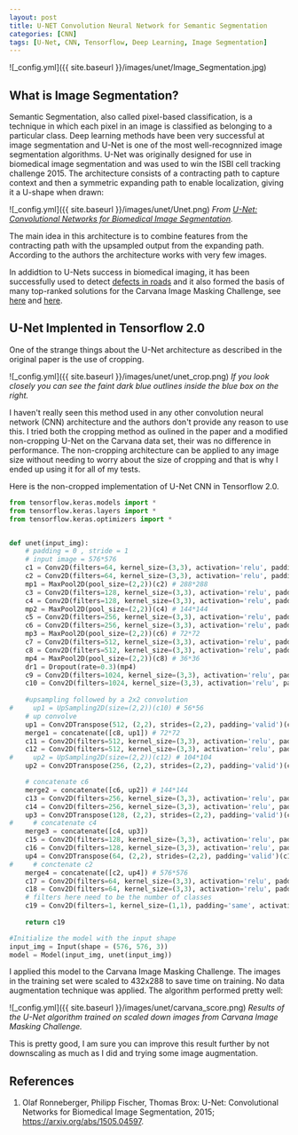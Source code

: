 ```yaml
---
layout: post
title: U-NET Convolution Neural Network for Semantic Segmentation
categories: [CNN]
tags: [U-Net, CNN, Tensorflow, Deep Learning, Image Segmentation]
---
```


![_config.yml]({{ site.baseurl }}/images/unet/Image_Segmentation.jpg)

## What is Image Segmentation?

Semantic Segmentation, also called pixel-based classification, is a technique in which each pixel in an 
image is classified as belonging to a particular class. Deep learning methods have been very successful 
at image segmentation and U-Net is one of the most well-recognnized image segmentation algorithms. U-Net
was originally designed for use in biomedical image segmentation and was used to win the ISBI cell tracking 
challenge 2015. The architecture consists of a contracting path to capture context and then a symmetric 
expanding path to enable localization, giving it a U-shape when drawn:

![_config.yml]({{ site.baseurl }}/images/unet/Unet.png)
*From <a href="http://www.cs.cmu.edu/~jeanoh/16-785/papers/ronnenberger-miccai2015-u-net.pdf" target="_blank">U-Net: Convolutional Networks for Biomedical
Image Segmentation</a>.*

The main idea in this architecture is to combine features from the contracting path with the upsampled 
output from the expanding path. According to the authors the architecture works with very few images.

In addidtion to U-Nets success in biomedical imaging, it has been successfully used to detect 
<a href="https://medium.com/pytorch/road-defect-detection-using-deep-active-learning-98d94fe854d" target="_blank">
defects in roads</a> and it also formed the basis of many top-ranked solutions for the Carvana Image Masking Challenge,
see <a href='https://medium.com/kaggle-blog/carvana-image-masking-challenge-1st-place-winners-interview-78fcc5c887a8' target='_blank'>
here</a> and <a href='https://github.com/lyakaap/Kaggle-Carvana-3rd-place-solution' target='_blank'>here</a>.

## U-Net Implented in Tensorflow 2.0

One of the strange things about the U-Net architecture as described in the original paper is the use of 
cropping. 

![_config.yml]({{ site.baseurl }}/images/unet/unet_crop.png)
*If you look closely you can see the faint dark blue outlines inside the blue box on the right.*

I haven't really seen this method used in any other convolution neural network (CNN) architecture and the 
authors don't provide any reason to use this. I tried both the cropping method as oulined in the paper
and a modified non-cropping U-Net on the Carvana data set, their was no difference in performance. 
The non-cropping architecture can be applied to any image size without needing to worry about the size of 
cropping and that is why I ended up using it for all of my tests.

Here is the non-cropped implementation of U-Net CNN in Tensorflow 2.0.

```python
from tensorflow.keras.models import *
from tensorflow.keras.layers import *
from tensorflow.keras.optimizers import *


def unet(input_img):
    # padding = 0 , stride = 1
    # input image = 576*576
    c1 = Conv2D(filters=64, kernel_size=(3,3), activation='relu', padding='same')(input_img) #576*576
    c2 = Conv2D(filters=64, kernel_size=(3,3), activation='relu', padding='same')(c1) # 576*576
    mp1 = MaxPool2D(pool_size=(2,2))(c2) # 288*288
    c3 = Conv2D(filters=128, kernel_size=(3,3), activation='relu', padding='same')(mp1) # 288*288
    c4 = Conv2D(filters=128, kernel_size=(3,3), activation='relu', padding='same')(c3) # 288*288
    mp2 = MaxPool2D(pool_size=(2,2))(c4) # 144*144
    c5 = Conv2D(filters=256, kernel_size=(3,3), activation='relu', padding='same')(mp2) # 144*144
    c6 = Conv2D(filters=256, kernel_size=(3,3), activation='relu', padding='same')(c5) # 144*144
    mp3 = MaxPool2D(pool_size=(2,2))(c6) # 72*72
    c7 = Conv2D(filters=512, kernel_size=(3,3), activation='relu', padding='same')(mp3) # 72*72
    c8 = Conv2D(filters=512, kernel_size=(3,3), activation='relu', padding='same')(c7) # 72*72
    mp4 = MaxPool2D(pool_size=(2,2))(c8) # 36*36
    dr1 = Dropout(rate=0.3)(mp4)
    c9 = Conv2D(filters=1024, kernel_size=(3,3), activation='relu', padding='same')(dr1) # 36*36
    c10 = Conv2D(filters=1024, kernel_size=(3,3), activation='relu', padding='same')(c9) # 36*36
    
    #upsampling followed by a 2x2 convolution
#     up1 = UpSampling2D(size=(2,2))(c10) # 56*56
    # up convolve
    up1 = Conv2DTranspose(512, (2,2), strides=(2,2), padding='valid')(c10)    # 72*72 concatenate c8
    merge1 = concatenate([c8, up1]) # 72*72
    c11 = Conv2D(filters=512, kernel_size=(3,3), activation='relu', padding='same')(merge1) # 72*72
    c12 = Conv2D(filters=512, kernel_size=(3,3), activation='relu', padding='same')(c11) # 72*72
#     up2 = UpSampling2D(size=(2,2))(c12) # 104*104
    up2 = Conv2DTranspose(256, (2,2), strides=(2,2), padding='valid')(c12) # 144*144

    # concatenate c6
    merge2 = concatenate([c6, up2]) # 144*144
    c13 = Conv2D(filters=256, kernel_size=(3,3), activation='relu', padding='same')(merge2) # 144*144
    c14 = Conv2D(filters=256, kernel_size=(3,3), activation='relu', padding='same')(c13) # 144*144
    up3 = Conv2DTranspose(128, (2,2), strides=(2,2), padding='valid')(c14) # 288*288
#     # concatenate c4
    merge3 = concatenate([c4, up3])
    c15 = Conv2D(filters=128, kernel_size=(3,3), activation='relu', padding='same')(merge3) # 288*288
    c16 = Conv2D(filters=128, kernel_size=(3,3), activation='relu', padding='same')(c15) # 288*288
    up4 = Conv2DTranspose(64, (2,2), strides=(2,2), padding='valid')(c16) # 576*576
#     # conctenate c2
    merge4 = concatenate([c2, up4]) # 576*576
    c17 = Conv2D(filters=64, kernel_size=(3,3), activation='relu', padding='same')(merge4) # 576*576
    c18 = Conv2D(filters=64, kernel_size=(3,3), activation='relu', padding='same')(c17) # 576*576
    # filters here need to be the number of classes
    c19 = Conv2D(filters=1, kernel_size=(1,1), padding='same', activation='sigmoid')(c18) # 576*576
    
    return c19

#Initialize the model with the input shape
input_img = Input(shape = (576, 576, 3))
model = Model(input_img, unet(input_img))
```

I applied this model to the Carvana Image Masking Challenge. The images in the training set were scaled 
to 432x288 to save time on training. No data augmentation technique was applied. The algorithm performed 
pretty well:

![_config.yml]({{ site.baseurl }}/images/unet/carvana_score.png)
*Results of the U-Net algorithm trained on scaled down images from Carvana Image Masking Challenge.*

This is pretty good, I am sure you can improve this result further by not downscaling as much as I did
and trying some image augmentation.

## References
1. Olaf Ronneberger, Philipp Fischer, Thomas Brox: U-Net: Convolutional Networks for Biomedical Image Segmentation, 2015; <a href='https://arxiv.org/abs/1505.04597' target='_blank'>https://arxiv.org/abs/1505.04597</a>.